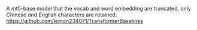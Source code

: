 A mt5-base model that the vocab and word embedding are truncated, only Chinese and English characters are retained.
https://github.com/lemon234071/TransformerBaselines